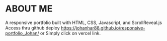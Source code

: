 # ABOUT ME
A responsive portfolio built with HTML, CSS, Javascript, and ScrollReveal.js
Access thru github deploy https://johanhar88.github.io/responsive-portfolio_Johan/
or Simply click on vercel link.
